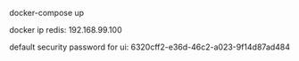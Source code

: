 docker-compose up

docker ip redis: 192.168.99.100

default security password for ui: 6320cff2-e36d-46c2-a023-9f14d87ad484
